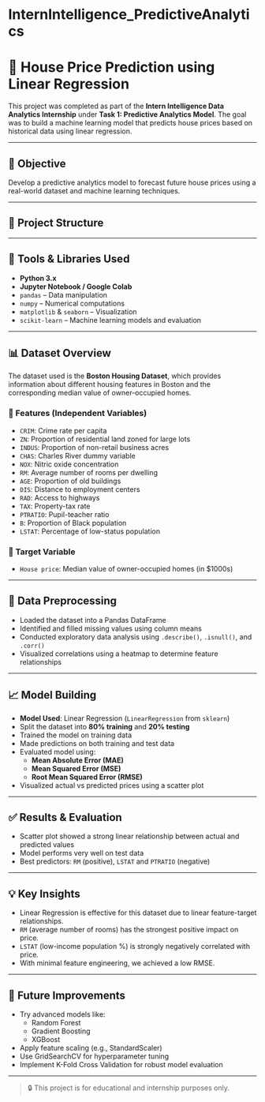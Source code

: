 # InternIntelligence_PredictiveAnalytics
# 🧠 House Price Prediction using Linear Regression

This project was completed as part of the **Intern Intelligence Data Analytics Internship** under **Task 1: Predictive Analytics Model**. The goal was to build a machine learning model that predicts house prices based on historical data using linear regression.

---

## 🎯 Objective

Develop a predictive analytics model to forecast future house prices using a real-world dataset and machine learning techniques.

---

## 📁 Project Structure


---

## 🧰 Tools & Libraries Used

- **Python 3.x**
- **Jupyter Notebook / Google Colab**
- `pandas` – Data manipulation  
- `numpy` – Numerical computations  
- `matplotlib` & `seaborn` – Visualization  
- `scikit-learn` – Machine learning models and evaluation  

---

## 📊 Dataset Overview

The dataset used is the **Boston Housing Dataset**, which provides information about different housing features in Boston and the corresponding median value of owner-occupied homes.

### 🔑 Features (Independent Variables)

- `CRIM`: Crime rate per capita  
- `ZN`: Proportion of residential land zoned for large lots  
- `INDUS`: Proportion of non-retail business acres  
- `CHAS`: Charles River dummy variable  
- `NOX`: Nitric oxide concentration  
- `RM`: Average number of rooms per dwelling  
- `AGE`: Proportion of old buildings  
- `DIS`: Distance to employment centers  
- `RAD`: Access to highways  
- `TAX`: Property-tax rate  
- `PTRATIO`: Pupil-teacher ratio  
- `B`: Proportion of Black population  
- `LSTAT`: Percentage of low-status population  

### 🎯 Target Variable

- `House price`: Median value of owner-occupied homes (in $1000s)

---

## 🧼 Data Preprocessing

- Loaded the dataset into a Pandas DataFrame
- Identified and filled missing values using column means
- Conducted exploratory data analysis using `.describe()`, `.isnull()`, and `.corr()`
- Visualized correlations using a heatmap to determine feature relationships

---

## 📈 Model Building

- **Model Used**: Linear Regression (`LinearRegression` from `sklearn`)
- Split the dataset into **80% training** and **20% testing**
- Trained the model on training data
- Made predictions on both training and test data
- Evaluated model using:
  - **Mean Absolute Error (MAE)**
  - **Mean Squared Error (MSE)**
  - **Root Mean Squared Error (RMSE)**
- Visualized actual vs predicted prices using a scatter plot

---

## ✅ Results & Evaluation

- Scatter plot showed a strong linear relationship between actual and predicted values
- Model performs very well on test data
- Best predictors: `RM` (positive), `LSTAT` and `PTRATIO` (negative)

---

## 💡 Key Insights

- Linear Regression is effective for this dataset due to linear feature-target relationships.
- `RM` (average number of rooms) has the strongest positive impact on price.
- `LSTAT` (low-income population %) is strongly negatively correlated with price.
- With minimal feature engineering, we achieved a low RMSE.

---

## 🚀 Future Improvements

- Try advanced models like:
  - Random Forest
  - Gradient Boosting
  - XGBoost
- Apply feature scaling (e.g., StandardScaler)
- Use GridSearchCV for hyperparameter tuning
- Implement K-Fold Cross Validation for robust model evaluation

---

> 🔒 This project is for educational and internship purposes only.
